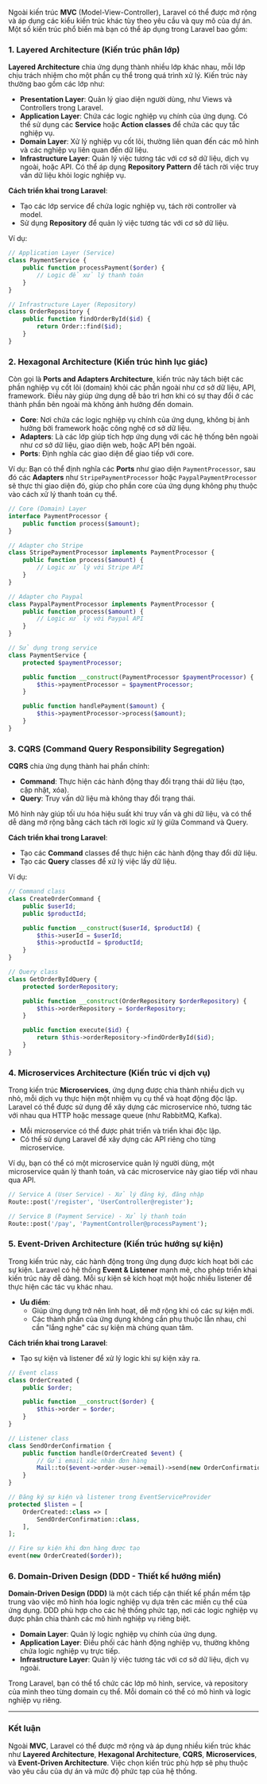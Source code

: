 Ngoài kiến trúc **MVC** (Model-View-Controller), Laravel có thể được mở rộng và áp dụng các kiểu kiến trúc khác tùy theo yêu cầu và quy mô của dự án. Một số kiến trúc phổ biến mà bạn có thể áp dụng trong Laravel bao gồm:

### 1. **Layered Architecture (Kiến trúc phân lớp)**

**Layered Architecture** chia ứng dụng thành nhiều lớp khác nhau, mỗi lớp chịu trách nhiệm cho một phần cụ thể trong quá trình xử lý. Kiến trúc này thường bao gồm các lớp như:

- **Presentation Layer**: Quản lý giao diện người dùng, như Views và Controllers trong Laravel.
- **Application Layer**: Chứa các logic nghiệp vụ chính của ứng dụng. Có thể sử dụng các **Service** hoặc **Action classes** để chứa các quy tắc nghiệp vụ.
- **Domain Layer**: Xử lý nghiệp vụ cốt lõi, thường liên quan đến các mô hình và các nghiệp vụ liên quan đến dữ liệu.
- **Infrastructure Layer**: Quản lý việc tương tác với cơ sở dữ liệu, dịch vụ ngoài, hoặc API. Có thể áp dụng **Repository Pattern** để tách rời việc truy vấn dữ liệu khỏi logic nghiệp vụ.

**Cách triển khai trong Laravel**:
- Tạo các lớp service để chứa logic nghiệp vụ, tách rời controller và model.
- Sử dụng **Repository** để quản lý việc tương tác với cơ sở dữ liệu.

Ví dụ:
```php
// Application Layer (Service)
class PaymentService {
    public function processPayment($order) {
        // Logic để xử lý thanh toán
    }
}

// Infrastructure Layer (Repository)
class OrderRepository {
    public function findOrderById($id) {
        return Order::find($id);
    }
}
```

### 2. **Hexagonal Architecture (Kiến trúc hình lục giác)**
Còn gọi là **Ports and Adapters Architecture**, kiến trúc này tách biệt các phần nghiệp vụ cốt lõi (domain) khỏi các phần ngoài như cơ sở dữ liệu, API, framework. Điều này giúp ứng dụng dễ bảo trì hơn khi có sự thay đổi ở các thành phần bên ngoài mà không ảnh hưởng đến domain.

- **Core**: Nơi chứa các logic nghiệp vụ chính của ứng dụng, không bị ảnh hưởng bởi framework hoặc công nghệ cơ sở dữ liệu.
- **Adapters**: Là các lớp giúp tích hợp ứng dụng với các hệ thống bên ngoài như cơ sở dữ liệu, giao diện web, hoặc API bên ngoài.
- **Ports**: Định nghĩa các giao diện để giao tiếp với core.

Ví dụ: Bạn có thể định nghĩa các **Ports** như giao diện `PaymentProcessor`, sau đó các **Adapters** như `StripePaymentProcessor` hoặc `PaypalPaymentProcessor` sẽ thực thi giao diện đó, giúp cho phần core của ứng dụng không phụ thuộc vào cách xử lý thanh toán cụ thể.

```php
// Core (Domain) Layer
interface PaymentProcessor {
    public function process($amount);
}

// Adapter cho Stripe
class StripePaymentProcessor implements PaymentProcessor {
    public function process($amount) {
        // Logic xử lý với Stripe API
    }
}

// Adapter cho Paypal
class PaypalPaymentProcessor implements PaymentProcessor {
    public function process($amount) {
        // Logic xử lý với Paypal API
    }
}

// Sử dụng trong service
class PaymentService {
    protected $paymentProcessor;

    public function __construct(PaymentProcessor $paymentProcessor) {
        $this->paymentProcessor = $paymentProcessor;
    }

    public function handlePayment($amount) {
        $this->paymentProcessor->process($amount);
    }
}
```

### 3. **CQRS (Command Query Responsibility Segregation)**

**CQRS** chia ứng dụng thành hai phần chính:
- **Command**: Thực hiện các hành động thay đổi trạng thái dữ liệu (tạo, cập nhật, xóa).
- **Query**: Truy vấn dữ liệu mà không thay đổi trạng thái.

Mô hình này giúp tối ưu hóa hiệu suất khi truy vấn và ghi dữ liệu, và có thể dễ dàng mở rộng bằng cách tách rời logic xử lý giữa Command và Query.

**Cách triển khai trong Laravel**:
- Tạo các **Command** classes để thực hiện các hành động thay đổi dữ liệu.
- Tạo các **Query** classes để xử lý việc lấy dữ liệu.

Ví dụ:
```php
// Command class
class CreateOrderCommand {
    public $userId;
    public $productId;

    public function __construct($userId, $productId) {
        $this->userId = $userId;
        $this->productId = $productId;
    }
}

// Query class
class GetOrderByIdQuery {
    protected $orderRepository;

    public function __construct(OrderRepository $orderRepository) {
        $this->orderRepository = $orderRepository;
    }

    public function execute($id) {
        return $this->orderRepository->findOrderById($id);
    }
}
```

### 4. **Microservices Architecture (Kiến trúc vi dịch vụ)**

Trong kiến trúc **Microservices**, ứng dụng được chia thành nhiều dịch vụ nhỏ, mỗi dịch vụ thực hiện một nhiệm vụ cụ thể và hoạt động độc lập. Laravel có thể được sử dụng để xây dựng các microservice nhỏ, tương tác với nhau qua HTTP hoặc message queue (như RabbitMQ, Kafka).

- Mỗi microservice có thể được phát triển và triển khai độc lập.
- Có thể sử dụng Laravel để xây dựng các API riêng cho từng microservice.

Ví dụ, bạn có thể có một microservice quản lý người dùng, một microservice quản lý thanh toán, và các microservice này giao tiếp với nhau qua API.

```php
// Service A (User Service) - Xử lý đăng ký, đăng nhập
Route::post('/register', 'UserController@register');

// Service B (Payment Service) - Xử lý thanh toán
Route::post('/pay', 'PaymentController@processPayment');
```

### 5. **Event-Driven Architecture (Kiến trúc hướng sự kiện)**

Trong kiến trúc này, các hành động trong ứng dụng được kích hoạt bởi các sự kiện. Laravel có hệ thống **Event & Listener** mạnh mẽ, cho phép triển khai kiến trúc này dễ dàng. Mỗi sự kiện sẽ kích hoạt một hoặc nhiều listener để thực hiện các tác vụ khác nhau.

- **Ưu điểm**:
  - Giúp ứng dụng trở nên linh hoạt, dễ mở rộng khi có các sự kiện mới.
  - Các thành phần của ứng dụng không cần phụ thuộc lẫn nhau, chỉ cần "lắng nghe" các sự kiện mà chúng quan tâm.

**Cách triển khai trong Laravel**:
- Tạo sự kiện và listener để xử lý logic khi sự kiện xảy ra.
```php
// Event class
class OrderCreated {
    public $order;

    public function __construct($order) {
        $this->order = $order;
    }
}

// Listener class
class SendOrderConfirmation {
    public function handle(OrderCreated $event) {
        // Gửi email xác nhận đơn hàng
        Mail::to($event->order->user->email)->send(new OrderConfirmation($event->order));
    }
}

// Đăng ký sự kiện và listener trong EventServiceProvider
protected $listen = [
    OrderCreated::class => [
        SendOrderConfirmation::class,
    ],
];

// Fire sự kiện khi đơn hàng được tạo
event(new OrderCreated($order));
```

### 6. **Domain-Driven Design (DDD - Thiết kế hướng miền)**

**Domain-Driven Design (DDD)** là một cách tiếp cận thiết kế phần mềm tập trung vào việc mô hình hóa logic nghiệp vụ dựa trên các miền cụ thể của ứng dụng. DDD phù hợp cho các hệ thống phức tạp, nơi các logic nghiệp vụ được phân chia thành các mô hình nghiệp vụ riêng biệt.

- **Domain Layer**: Quản lý logic nghiệp vụ chính của ứng dụng.
- **Application Layer**: Điều phối các hành động nghiệp vụ, thường không chứa logic nghiệp vụ trực tiếp.
- **Infrastructure Layer**: Quản lý việc tương tác với cơ sở dữ liệu, dịch vụ ngoài.

Trong Laravel, bạn có thể tổ chức các lớp mô hình, service, và repository của mình theo từng domain cụ thể. Mỗi domain có thể có mô hình và logic nghiệp vụ riêng.

---

### Kết luận
Ngoài **MVC**, Laravel có thể được mở rộng và áp dụng nhiều kiến trúc khác như **Layered Architecture**, **Hexagonal Architecture**, **CQRS**, **Microservices**, và **Event-Driven Architecture**. Việc chọn kiến trúc phù hợp sẽ phụ thuộc vào yêu cầu của dự án và mức độ phức tạp của hệ thống.
